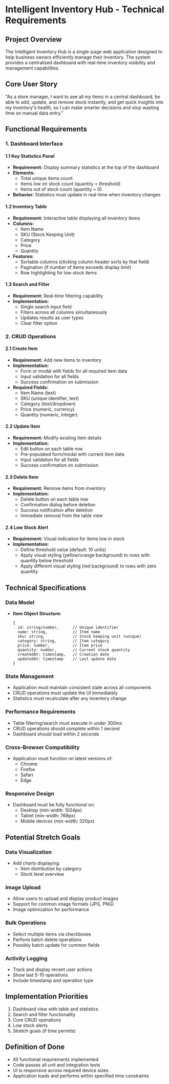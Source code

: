 # Intelligent Inventory Hub - Technical Requirements

## Project Overview
The Intelligent Inventory Hub is a single-page web application designed to help business owners efficiently manage their inventory. The system provides a centralized dashboard with real-time inventory visibility and management capabilities.

## Core User Story
"As a store manager, I want to see all my items in a central dashboard, be able to add, update, and remove stock instantly, and get quick insights into my inventory's health, so I can make smarter decisions and stop wasting time on manual data entry."

## Functional Requirements

### 1. Dashboard Interface

#### 1.1 Key Statistics Panel
- **Requirement:** Display summary statistics at the top of the dashboard
- **Elements:**
  - Total unique items count
  - Items low on stock count (quantity < threshold)
  - Items out of stock count (quantity = 0)
- **Behavior:** Statistics must update in real-time when inventory changes

#### 1.2 Inventory Table
- **Requirement:** Interactive table displaying all inventory items
- **Columns:**
  - Item Name
  - SKU (Stock Keeping Unit)
  - Category
  - Price
  - Quantity
- **Features:**
  - Sortable columns (clicking column header sorts by that field)
  - Pagination (if number of items exceeds display limit)
  - Row highlighting for low stock items

#### 1.3 Search and Filter
- **Requirement:** Real-time filtering capability
- **Implementation:**
  - Single search input field
  - Filters across all columns simultaneously
  - Updates results as user types
  - Clear filter option

### 2. CRUD Operations

#### 2.1 Create Item
- **Requirement:** Add new items to inventory
- **Implementation:**
  - Form or modal with fields for all required item data
  - Input validation for all fields
  - Success confirmation on submission
- **Required Fields:**
  - Item Name (text)
  - SKU (unique identifier, text)
  - Category (text/dropdown)
  - Price (numeric, currency)
  - Quantity (numeric, integer)

#### 2.2 Update Item
- **Requirement:** Modify existing item details
- **Implementation:**
  - Edit button on each table row
  - Pre-populated form/modal with current item data
  - Input validation for all fields
  - Success confirmation on submission

#### 2.3 Delete Item
- **Requirement:** Remove items from inventory
- **Implementation:**
  - Delete button on each table row
  - Confirmation dialog before deletion
  - Success notification after deletion
  - Immediate removal from the table view

#### 2.4 Low Stock Alert
- **Requirement:** Visual indication for items low in stock
- **Implementation:**
  - Define threshold value (default: 10 units)
  - Apply visual styling (yellow/orange background) to rows with quantity below threshold
  - Apply different visual styling (red background) to rows with zero quantity

## Technical Specifications

### Data Model
- **Item Object Structure:**
  ```
  {
    id: string/number,      // Unique identifier
    name: string,           // Item name
    sku: string,            // Stock keeping unit (unique)
    category: string,       // Item category
    price: number,          // Item price
    quantity: number,       // Current stock quantity
    createdAt: timestamp,   // Creation date
    updatedAt: timestamp    // Last update date
  }
  ```

### State Management
- Application must maintain consistent state across all components
- CRUD operations must update the UI immediately
- Statistics must recalculate after any inventory change

### Performance Requirements
- Table filtering/search must execute in under 300ms
- CRUD operations should complete within 1 second
- Dashboard should load within 2 seconds

### Cross-Browser Compatibility
- Application must function on latest versions of:
  - Chrome
  - Firefox
  - Safari
  - Edge

### Responsive Design
- Dashboard must be fully functional on:
  - Desktop (min-width: 1024px)
  - Tablet (min-width: 768px)
  - Mobile devices (min-width: 320px)

## Potential Stretch Goals

### Data Visualization
- Add charts displaying:
  - Item distribution by category
  - Stock level overview

### Image Upload
- Allow users to upload and display product images
- Support for common image formats (JPG, PNG)
- Image optimization for performance

### Bulk Operations
- Select multiple items via checkboxes
- Perform batch delete operations
- Possibly batch update for common fields

### Activity Logging
- Track and display recent user actions
- Show last 5-10 operations
- Include timestamp and operation type

## Implementation Priorities
1. Dashboard view with table and statistics
2. Search and filter functionality
3. Core CRUD operations
4. Low stock alerts
5. Stretch goals (if time permits)

## Definition of Done
- All functional requirements implemented
- Code passes all unit and integration tests
- UI is responsive across required device sizes
- Application loads and performs within specified time constraints

